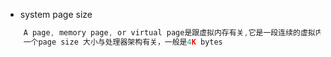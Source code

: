
- system page size

``` c
    A page, memory page, or virtual page是跟虚拟内存有关,它是一段连续的虚拟内存,
    一个page size 大小与处理器架构有关，一般是4K bytes
    
	
```
